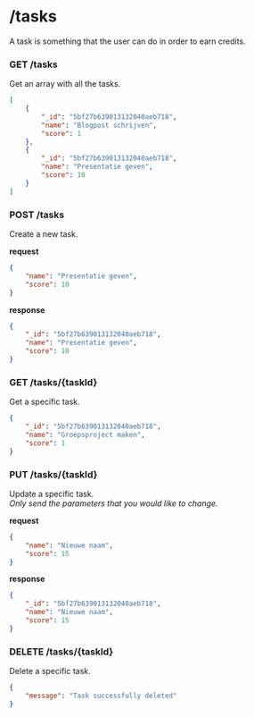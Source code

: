 # /tasks
A task is something that the user can do in order to earn credits.

### GET /tasks
Get an array with all the tasks.

```json
[
    {
        "_id": "5bf27b639013132040aeb718",
        "name": "Blogpost schrijven",
        "score": 1
    },
    {
        "_id": "5bf27b639013132040aeb718",
        "name": "Presentatie geven",
        "score": 10
    }
]
```

### POST /tasks
Create a new task.

**request**
```json
{
    "name": "Presentatie geven",
    "score": 10
}
```
**response**
```json
{
    "_id": "5bf27b639013132040aeb718",
    "name": "Presentatie geven",
    "score": 10
}
```

### GET /tasks/{taskId}
Get a specific task.

```json
{
    "_id": "5bf27b639013132040aeb718",
    "name": "Groepsproject maken",
    "score": 1
}
```

### PUT /tasks/{taskId}
Update a specific task.  
*Only send the parameters that you would like to change.*

**request**
```json
{
    "name": "Nieuwe naam",
    "score": 15
}
```
**response**
```json
{
    "_id": "5bf27b639013132040aeb718",
    "name": "Nieuwe naam",
    "score": 15
}
```

### DELETE /tasks/{taskId}
Delete a specific task.

```json
{
    "message": "Task successfully deleted"
}
```